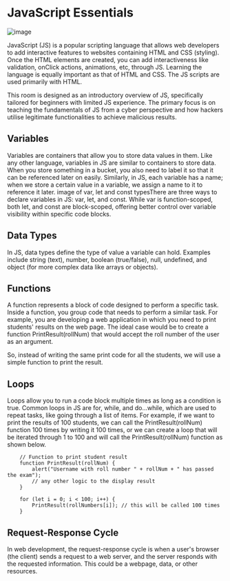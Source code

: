 # JavaScript Essentials
![image](https://github.com/user-attachments/assets/b6e63c21-bb45-47d8-b7e8-903f4764d6f0)

JavaScript (JS) is a popular scripting language that allows web developers to add interactive features to websites containing HTML and CSS (styling). Once the HTML elements are created, you can add interactiveness like validation, onClick actions, animations, etc, through JS. Learning the language is equally important as that of HTML and CSS. The JS scripts are used primarily with HTML.

This room is designed as an introductory overview of JS, specifically tailored for beginners with limited JS experience. The primary focus is on teaching the fundamentals of JS from a cyber perspective and how hackers utilise legitimate functionalities to achieve malicious results.

## Variables

Variables are containers that allow you to store data values in them. Like any other language, variables in JS are similar to containers to store data. When you store something in a bucket, you also need to label it so that it can be referenced later on easily. Similarly, in JS, each variable has a name; when we store a certain value in a variable, we assign a name to it to reference it later. image of var, let and const typesThere are three ways to declare variables in JS: var, let, and const. While var is function-scoped, both let, and const are block-scoped, offering better control over variable visibility within specific code blocks.

## Data Types

In JS, data types define the type of value a variable can hold. Examples include string (text), number, boolean (true/false), null, undefined, and object (for more complex data like arrays or objects).

## Functions

A function represents a block of code designed to perform a specific task. Inside a function, you group code that needs to perform a similar task. For example, you are developing a web application in which you need to print students' results on the web page. The ideal case would be to create a function PrintResult(rollNum) that would accept the roll number of the user as an argument.

   <script>
        function PrintResult(rollNum) {
            alert("Username with roll number " + rollNum + " has passed the exam");
            // any other logic to display the result
        }

        for (let i = 0; i < 100; i++) {
            PrintResult(rollNumbers[i]);
        }
    </script>
        

So, instead of writing the same print code for all the students, we will use a simple function to print the result.

## Loops

Loops allow you to run a code block multiple times as long as a condition is true. Common loops in JS are for, while, and do...while, which are used to repeat tasks, like going through a list of items. For example, if we want to print the results of 100 students, we can call the PrintResult(rollNum) function 100 times by writing it 100 times, or we can create a loop that will be iterated through 1 to 100 and will call the PrintResult(rollNum) function as shown below.

        // Function to print student result
        function PrintResult(rollNum) {
            alert("Username with roll number " + rollNum + " has passed the exam");
            // any other logic to the display result
        }

        for (let i = 0; i < 100; i++) {
            PrintResult(rollNumbers[i]); // this will be called 100 times 
        }
    

## Request-Response Cycle

In web development, the request-response cycle is when a user's browser (the client) sends a request to a web server, and the server responds with the requested information. This could be a webpage, data, or other resources.
